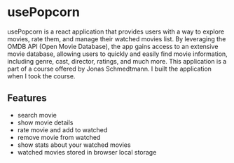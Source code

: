 # usePopcorn

usePopcorn is a react application that provides users with a way to explore movies, rate them, and manage their watched movies list. By leveraging the OMDB API (Open Movie Database), the app gains access to an extensive movie database, allowing users to quickly and easily find movie information, including genre, cast, director, ratings, and much more. This application is a part of a course offered by Jonas Schmedtmann. I built the application when I took the course.

## Features

- search movie
- show movie details
- rate movie and add to watched
- remove movie from watched
- show stats about your watched movies
- watched movies stored in browser local storage
